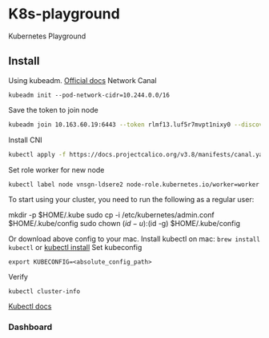 # K8s-playground

Kubernetes Playground

## Install

Using kubeadm. [Official docs](https://kubernetes.io/docs/setup/production-environment/tools/kubeadm/create-cluster-kubeadm/)
Network Canal

```code
kubeadm init --pod-network-cidr=10.244.0.0/16
```

Save the token to join node

```bash
kubeadm join 10.163.60.19:6443 --token rlmf13.luf5r7mvpt1nixy0 --discovery-token-ca-cert-hash sha256:c57f1ba06849ddf3d2dd3c37b5c20d3bc7cd59acf0eb424f94f38c5d8d4fbe93
```

Install CNI

```bash
kubectl apply -f https://docs.projectcalico.org/v3.8/manifests/canal.yaml
```

Set role worker for new node

```bash
kubectl label node vnsgn-ldsere2 node-role.kubernetes.io/worker=worker
```

To start using your cluster, you need to run the following as a regular user:

  mkdir -p $HOME/.kube
  sudo cp -i /etc/kubernetes/admin.conf $HOME/.kube/config
  sudo chown $(id -u):$(id -g) $HOME/.kube/config

Or download above config to your mac.
Install kubectl on mac: `brew install kubectl` or [kubectl install](https://kubernetes.io/docs/tasks/tools/install-kubectl/)
Set kubeconfig

```code
export KUBECONFIG=<absolute_config_path>
```

Verify

```code
kubectl cluster-info
```

[Kubectl docs](https://kubectl.docs.kubernetes.io/pages/kubectl_book/getting_started.html)

### Dashboard

Install Dashboard

```code
kubectl apply -f https://raw.githubusercontent.com/kubernetes/dashboard/v2.0.0-beta6/aio/deploy/recommended.yaml
```

```code
kubectl proxy
```

Goto: [Dashboard](http://localhost:8001/api/v1/namespaces/kubernetes-dashboard/services/https:kubernetes-dashboard:/proxy/)
